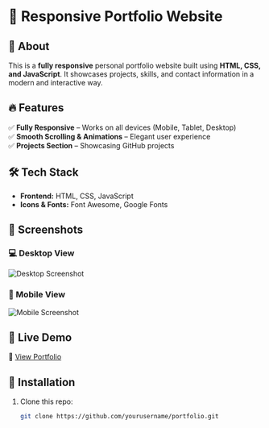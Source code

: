 # 🚀 Responsive Portfolio Website

## 🌟 About  
This is a **fully responsive** personal portfolio website built using **HTML, CSS, and JavaScript**. It showcases projects, skills, and contact information in a modern and interactive way.  

## 🔥 Features  
✅ **Fully Responsive** – Works on all devices (Mobile, Tablet, Desktop)  
✅ **Smooth Scrolling & Animations** – Elegant user experience  
✅ **Projects Section** – Showcasing GitHub projects   

## 🛠️ Tech Stack  
- **Frontend:** HTML, CSS, JavaScript  
- **Icons & Fonts:** Font Awesome, Google Fonts  
 

## 📸 Screenshots  
### 💻 Desktop View  
![Desktop Screenshot](https://via.placeholder.com/1200x600?text=Desktop+View)  

### 📱 Mobile View  
![Mobile Screenshot](https://via.placeholder.com/400x800?text=Mobile+View)  

## 🚀 Live Demo  
🔗 [View Portfolio](https://yourusername.github.io/portfolio)  

## 📂 Installation  
1. Clone this repo:  
   ```sh
   git clone https://github.com/yourusername/portfolio.git
